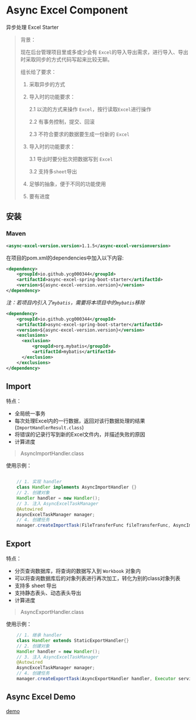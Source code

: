 # Async Excel Component

异步处理 Excel Starter


> 背景：
> 
> 现在后台管理项目里或多或少会有 `Excel`的导入导出需求，进行导入、导出时采取同步的方式代码写起来比较无聊。
> 
> 组长给了要求：
> 
> 1. 采取异步的方式
> 2. 导入时的功能要求：
> 
>       2.1 以流的方式来操作 `Excel`，按行读取`Excel`进行操作
>    
>       2.2 有事务控制，提交、回滚
> 
>       2.3 不符合要求的数据要生成一份新的 `Excel`
> 
> 
> 3. 导入时的功能要求： 
>
>       3.1 导出时要分批次把数据写到  `Excel`
> 
>       3.2 支持多`sheet`导出
> 
> 4. 足够的抽象，便于不同的功能使用
> 
> 5. 要有进度



## 安装



### Maven

```xml
<async-excel-version.version>1.1.5</async-excel-versionversion>
```

在项目的pom.xml的dependencies中加入以下内容:

```xml
<dependency>
    <groupId>io.github.ycg000344</groupId>
    <artifactId>async-excel-spring-boot-starter</artifactId>
    <version>${async-excel-version.version}</version>
</dependency>
```

*注：若项目内引入了`mybatis`，需要将本项目中的`mybatis`移除*

```xml
<dependency>
    <groupId>io.github.ycg000344</groupId>
    <artifactId>async-excel-spring-boot-starter</artifactId>
    <version>${async-excel-version.version}</version>
    <exclusions>
      <exclusion>
	      <groupId>org.mybatis</groupId>
	      <artifactId>mybatis</artifactId>
      </exclusion>
    </exclusions>
</dependency>
```



## Import

特点：

+ 全局统一事务
+ 每次处理Excel内的一行数据，返回对该行数据处理的结果(`ImportHandlerResult.class`)
+ 将错误的记录行写到新的Excel文件内，并描述失败的原因
+ 计算进度

> AsyncImportHandler.class

使用示例：

```java

    // 1. 实现 handler
    class Handler implements AsyncImportHandler {}
    // 2. 创建对象
    Handler handler = new Handler();
    // 3. 注入 AsyncExcelTaskManager
    @Autowired
    AsyncExcelTaskManager manager;
    // 4. 创建任务
    manager.createImportTask(FileTransferFunc fileTransferFunc, AsyncImportHandler handler, ExecutorService service, SqlSessionFactory sqlSessionFactory, TaskProcessCacheFunc taskProcessCacheFunc);
```

## Export

特点：


+ 分页查询数据库，将查询的数据写入到 `Workbook` 对象内
+ 可以将查询数据库后的对象列表进行再次加工，转化为别的class对象列表
+ 支持多 sheet 导出
+ 支持静态表头、动态表头导出
+ 计算进度

> AsyncExportHandler.class

使用示例：

```java
    // 1. 继承 handler
    class Handler extends StaticExportHandler{}
    // 2. 创建对象
    Handler handler = new Handler();
    // 3. 注入 AsyncExcelTaskManager
    @Autowired
    AsyncExcelTaskManager manager;
    // 4. 创建任务
    manager.createExportTask(AsyncExportHandler handler, Executor service, TaskProcessCacheFunc taskProcessCacheFunc);
```


## Async Excel Demo

[demo](https://github.com/ycg000344/async_excel_demo)